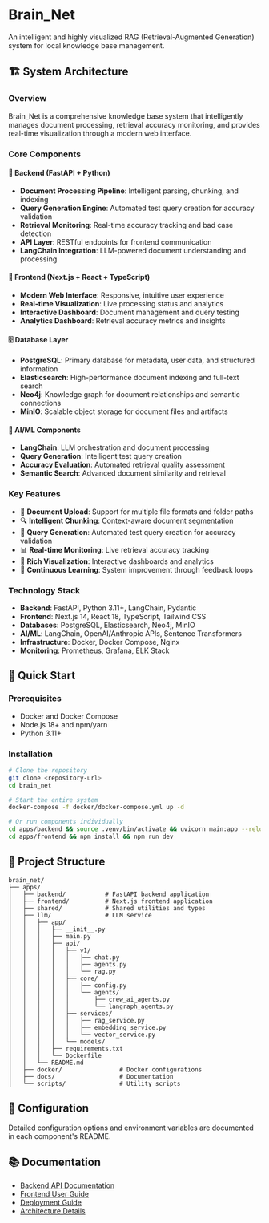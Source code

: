 # Brain_Net

An intelligent and highly visualized RAG (Retrieval-Augmented Generation) system for local knowledge base management.

## 🏗️ System Architecture

### Overview
Brain_Net is a comprehensive knowledge base system that intelligently manages document processing, retrieval accuracy monitoring, and provides real-time visualization through a modern web interface.

### Core Components

#### 🚀 Backend (FastAPI + Python)
- **Document Processing Pipeline**: Intelligent parsing, chunking, and indexing
- **Query Generation Engine**: Automated test query creation for accuracy validation
- **Retrieval Monitoring**: Real-time accuracy tracking and bad case detection
- **API Layer**: RESTful endpoints for frontend communication
- **LangChain Integration**: LLM-powered document understanding and processing

#### 🎨 Frontend (Next.js + React + TypeScript)
- **Modern Web Interface**: Responsive, intuitive user experience
- **Real-time Visualization**: Live processing status and analytics
- **Interactive Dashboard**: Document management and query testing
- **Analytics Dashboard**: Retrieval accuracy metrics and insights

#### 🗄️ Database Layer
- **PostgreSQL**: Primary database for metadata, user data, and structured information
- **Elasticsearch**: High-performance document indexing and full-text search
- **Neo4j**: Knowledge graph for document relationships and semantic connections
- **MinIO**: Scalable object storage for document files and artifacts

#### 🤖 AI/ML Components
- **LangChain**: LLM orchestration and document processing
- **Query Generation**: Intelligent test query creation
- **Accuracy Evaluation**: Automated retrieval quality assessment
- **Semantic Search**: Advanced document similarity and retrieval

### Key Features
- 📁 **Document Upload**: Support for multiple file formats and folder paths
- 🔍 **Intelligent Chunking**: Context-aware document segmentation
- 🎯 **Query Generation**: Automated test query creation for accuracy validation
- 📊 **Real-time Monitoring**: Live retrieval accuracy tracking
- 🎨 **Rich Visualization**: Interactive dashboards and analytics
- 🔄 **Continuous Learning**: System improvement through feedback loops

### Technology Stack
- **Backend**: FastAPI, Python 3.11+, LangChain, Pydantic
- **Frontend**: Next.js 14, React 18, TypeScript, Tailwind CSS
- **Databases**: PostgreSQL, Elasticsearch, Neo4j, MinIO
- **AI/ML**: LangChain, OpenAI/Anthropic APIs, Sentence Transformers
- **Infrastructure**: Docker, Docker Compose, Nginx
- **Monitoring**: Prometheus, Grafana, ELK Stack

## 🚀 Quick Start

### Prerequisites
- Docker and Docker Compose
- Node.js 18+ and npm/yarn
- Python 3.11+

### Installation
```bash
# Clone the repository
git clone <repository-url>
cd brain_net

# Start the entire system
docker-compose -f docker/docker-compose.yml up -d 

# Or run components individually
cd apps/backend && source .venv/bin/activate && uvicorn main:app --reload
cd apps/frontend && npm install && npm run dev
```

## 📁 Project Structure
```
brain_net/
├── apps/
│   ├── backend/           # FastAPI backend application
│   ├── frontend/          # Next.js frontend application
│   ├── shared/            # Shared utilities and types
│   ├── llm/               # LLM service
│   │   ├── app/
│   │   │   ├── __init__.py
│   │   │   ├── main.py
│   │   │   ├── api/
│   │   │   │   ├── v1/
│   │   │   │   │   ├── chat.py
│   │   │   │   │   ├── agents.py
│   │   │   │   │   └── rag.py
│   │   │   │   ├── core/
│   │   │   │   │   ├── config.py
│   │   │   │   │   └── agents/
│   │   │   │   │       ├── crew_ai_agents.py
│   │   │   │   │       └── langraph_agents.py
│   │   │   │   ├── services/
│   │   │   │   │   ├── rag_service.py
│   │   │   │   │   ├── embedding_service.py
│   │   │   │   │   └── vector_service.py
│   │   │   │   └── models/
│   │   │   ├── requirements.txt
│   │   │   └── Dockerfile
│   │   └── README.md
│   ├── docker/                # Docker configurations
│   ├── docs/                  # Documentation
│   └── scripts/               # Utility scripts
```

## 🔧 Configuration
Detailed configuration options and environment variables are documented in each component's README.

## 📚 Documentation
- [Backend API Documentation](./apps/backend/README.md)
- [Frontend User Guide](./apps/frontend/README.md)
- [Deployment Guide](./docs/deployment.md)
- [Architecture Details](./docs/architecture.md)

